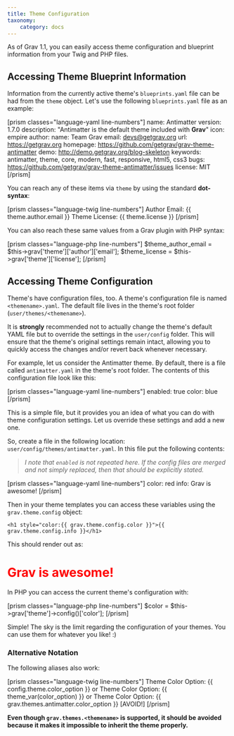 ```yaml
---
title: Theme Configuration
taxonomy:
    category: docs
---
```


As of Grav 1.1, you can easily access theme configuration and blueprint information from your Twig and PHP files.

## Accessing Theme Blueprint Information

Information from the currently active theme's `blueprints.yaml` file can be had from the `theme` object. Let's use the following `blueprints.yaml` file as an example:

[prism classes="language-yaml line-numbers"]
name: Antimatter
version: 1.7.0
description: "Antimatter is the default theme included with **Grav**"
icon: empire
author:
  name: Team Grav
  email: devs@getgrav.org
  url: https://getgrav.org
homepage: https://github.com/getgrav/grav-theme-antimatter
demo: http://demo.getgrav.org/blog-skeleton
keywords: antimatter, theme, core, modern, fast, responsive, html5, css3
bugs: https://github.com/getgrav/grav-theme-antimatter/issues
license: MIT
[/prism]

You can reach any of these items via `theme` by using the standard **dot-syntax**:

[prism classes="language-twig line-numbers"]
Author Email: {{ theme.author.email }}
Theme License: {{ theme.license }}
[/prism]

You can also reach these same values from a Grav plugin with PHP syntax:

[prism classes="language-php line-numbers"]
$theme_author_email = $this->grav['theme']['author']['email'];
$theme_license = $this->grav['theme']['license'];
[/prism]

## Accessing Theme Configuration

Theme's have configuration files, too. A theme's configuration file is named `<themename>.yaml`. The default file lives in the theme's root folder (`user/themes/<themename>`). 

It is **strongly** recommended not to actually change the theme's default YAML file but to override the settings in the `user/config` folder. This will ensure that the theme's original settings remain intact, allowing you to quickly access the changes and/or revert back whenever necessary.

For example, let us consider the Antimatter theme.  By default, there is a file called `antimatter.yaml` in the theme's root folder. The contents of this configuration file look like this:

[prism classes="language-yaml line-numbers"]
enabled: true
color: blue
[/prism]

This is a simple file, but it provides you an idea of what you can do with theme configuration settings. Let us override these settings and add a new one.

So, create a file in the following location: `user/config/themes/antimatter.yaml`.  In this file put the following contents:

> *I note that `enabled` is not repeated here. If the config files are merged and not simply replaced, then that should be explicitly stated.*

[prism classes="language-yaml line-numbers"]
color: red
info: Grav is awesome!
[/prism]

Then in your theme templates you can access these variables using the `grav.theme.config` object:

```
<h1 style="color:{{ grav.theme.config.color }}">{{ grav.theme.config.info }}</h1>
```

This should render out as:

<h1 style="color:red">Grav is awesome!</h1>

In PHP you can access the current theme's configuration with:

[prism classes="language-php line-numbers"]
$color = $this->grav['theme']->config()['color'];
[/prism]

Simple! The sky is the limit regarding the configuration of your themes.  You can use them for whatever you like! :)

### Alternative Notation

The following aliases also work:

[prism classes="language-twig line-numbers"]
Theme Color Option: {{ config.theme.color_option }}
   or
Theme Color Option: {{ theme_var(color_option) }}
   or
Theme Color Option: {{ grav.themes.antimatter.color_option }} [AVOID!]
[/prism]

**Even though `grav.themes.<themename>` is supported, it should be avoided because it makes it impossible to inherit the theme properly.**
